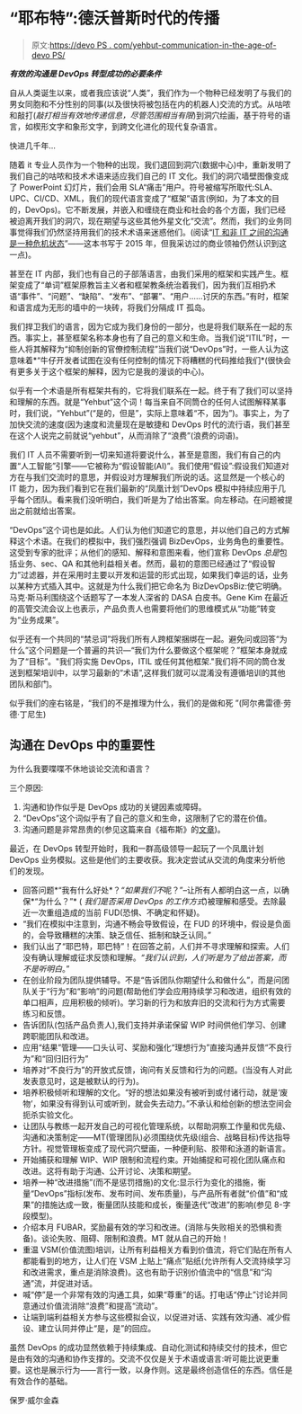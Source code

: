 # “耶布特”:德沃普斯时代的传播

> 原文:[https://devo PS . com/yehbut-communication-in-the-age-of-devo PS/](https://devops.com/yehbut-communication-in-the-age-of-devops/)

***有效的沟通是 DevOps 转型成功的必要条件***

自从人类诞生以来，或者我应该说“人类”，我们作为一个物种已经发明了与我们的男女同胞和不分性别的同事(以及很快将被包括在内的机器人)交流的方式。从咕哝和敲打(*敲打相当有效地传递信息，尽管范围相当有限*)到洞穴绘画，基于符号的语言，如楔形文字和象形文字，到跨文化进化的现代复杂语言。

快进几千年…

随着 it 专业人员作为一个物种的出现，我们退回到洞穴(数据中心)中，重新发明了我们自己的咕哝和技术术语来适应我们自己的 IT 文化。我们的洞穴墙壁图像变成了 PowerPoint 幻灯片，我们会用 SLA“痛击”用户。符号被缩写所取代:SLA、UPC、CI/CD、XML，我们的现代语言变成了“框架”语言(例如，为了本文的目的，DevOps)。它不断发展，并嵌入和缠绕在商业和社会的各个方面，我们已经被迫离开我们的洞穴，现在期望与这些其他外星文化“交流”。然而，我们的业务同事觉得我们仍然坚持用我们的技术术语来迷惑他们。(阅读“[IT 和非 IT 之间的沟通是一种危机状态](https://www.cio.com/article/2923452/it-organization/communication-between-it-and-non-it-workers-in-a-state-of-crisis.html?utm_campaign=sflow_tweet#tk.rss_all)”——这本书写于 2015 年，但我采访过的商业领袖仍然认识到这一点)。

甚至在 IT 内部，我们也有自己的子部落语言，由我们采用的框架和实践产生。框架变成了“单词”框架原教旨主义者和框架教条统治着我们，因为我们互相扔术语“事件”、“问题”、“缺陷”、“发布”、“部署”、“用户……讨厌的东西。”有时，框架和语言成为无形的墙中的一块砖，将我们分隔成 IT 孤岛。

我们捍卫我们的语言，因为它成为我们身份的一部分，也是将我们联系在一起的东西。事实上，甚至框架名称本身也有了自己的意义和生命。当我们说“ITIL”时，一些人将其解释为“抑制创新的官僚控制流程”当我们说“DevOps”时，一些人认为这意味着*“牛仔开发者试图在没有任何控制的情况下将糟糕的代码推给我们*(很快会有更多关于这个框架的解释，因为它是我的漫谈的中心)。

似乎有一个术语是所有框架共有的，它将我们联系在一起。终于有了我们可以坚持和理解的东西。就是“Yehbut”这个词！每当来自不同筒仓的任何人试图解释某事时，我们说，“Yehbut”(“是的，但是”，实际上意味着“不，因为”)。事实上，为了加快交流的速度(因为速度和流量现在是敏捷和 DevOps 时代的流行语，我们甚至在这个人说完之前就说“yehbut”，从而消除了“浪费”(浪费的词语)。

我们 IT 人员不需要听到一切来知道将要说什么，甚至是意图，我们有自己的内置“人工智能”引擎——它被称为“假设智能(AI)”。我们使用“假设”:假设我们知道对方在与我们交流时的意思，并假设对方理解我们所说的话。这显然是一个核心的 IT 能力，因为我们看到它在我们最新的“凤凰计划”DevOps 模拟中持续应用于几乎每个团队。看来我们没听明白，我们听是为了给出答案。向左移动。在问题被提出之前就给出答案。

“DevOps”这个词也是如此。人们认为他们知道它的意思，并以他们自己的方式解释这个术语。在我们的模拟中，我们强烈强调 BizDevOps，业务角色的重要性。这受到专家的批评；从他们的感知、解释和意图来看，他们宣称 DevOps *总是*包括业务、sec、QA 和其他利益相关者。然而，最初的意图已经通过了“假设智力”过滤器，并在采用时主要以开发和运营的形式出现，如果我们幸运的话，业务以某种方式插入其中。这就是为什么我们把它命名为 BizDevOpsBiz:使它明确。马克·斯马利围绕这个话题写了一本发人深省的 DASA 白皮书。Gene Kim 在最近的高管交流会议上也表示，产品负责人也需要将他们的思维模式从“功能”转变为“业务成果”。

似乎还有一个共同的“禁忌词”将我们所有人跨框架捆绑在一起。避免问或回答“为什么”这个问题是一个普遍的共识—“我们为什么要做这个框架呢？”框架本身就成为了“目标”。"我们将实施 DevOps，ITIL 或任何其他框架."我们将不同的筒仓发送到框架培训中，以学习最新的“术语”,这样我们就可以混淆没有遵循培训的其他团队和部门。

似乎我们的座右铭是，“我们的不是推理为什么，我们的是做和死 ”(阿尔弗雷德·劳德·丁尼生)

## 沟通在 DevOps 中的重要性

为什么我要喋喋不休地谈论交流和语言？

三个原因:

1.  沟通和协作似乎是 DevOps 成功的关键因素或障碍。
2.  “DevOps”这个词似乎有了自己的意义和生命，这限制了它的潜在价值。
3.  沟通问题是非常昂贵的(参见这篇来自《福布斯》的[文章](https://www.forbes.com/sites/forbescoachescouncil/2017/11/15/the-true-cost-of-poor-communication/#36fb02c020ab))。

最近，在 DevOps 转型开始时，我和一群高级领导一起玩了一个凤凰计划 DevOps 业务模拟。这些是他们的主要收获。我决定尝试从交流的角度来分析他们的发现。

*   回答问题*“我有什么好处*？*“如果我们不*呢？”–让所有人都明白这一点，以确保*“为什么？”* ( *我们是否采用 DevOps 的工作方式*)被理解和感受。去除最近一次重组造成的当前 FUD(恐惧、不确定和怀疑)。
*   “我们在模拟中注意到，沟通不畅会导致假设，在 FUD 的环境中，假设是负面的，会导致糟糕的决策、缺乏信任、抵制和缺乏认同。”
*   我们认出了“耶巴特，耶巴特”！在回答之前，人们并不寻求理解和探索。人们没有确认理解或征求反馈和理解。*“我们认识到，人们听是为了给出答案，而不是听明白*。”
*   在创业阶段为团队提供辅导。不是“告诉团队你期望什么和做什么”，而是问团队关于“行为”和“影响”的问题(帮助他们学会应用持续学习和改进，组织有效的单口相声，应用积极的倾听)。学习新的行为和放弃旧的交流和行为方式需要练习和反馈。
*   告诉团队(包括产品负责人),我们支持并承诺保留 WIP 时间供他们学习、创建跨职能团队和改进。
*   应用“结果”管理——口头认可、奖励和强化“理想行为”直接沟通并反馈“不良行为”和“回归旧行为”
*   培养对“不良行为”的开放式反馈，询问有关反馈和行为的问题。(当没有人对此发表意见时，这是被默认的行为)。
*   培养积极倾听和理解的文化。“好的想法如果没有被听到或付诸行动，就是‘废物’，如果没有得到认可或听到，就会失去动力。”不承认和给创新的想法空间会扼杀实验文化。
*   让团队与教练一起开发自己的可视化管理系统，以帮助洞察工作量和优先级、沟通和决策制定——MT(管理团队)必须围绕优先级(组合、战略目标)传达指导方针。视觉管理板变成了现代洞穴壁画，一种便利贴、胶带和泳道的新语言。
*   开始捕获和理解 WIP、WIP 限制和流程约束。开始捕捉和可视化团队痛点和改进。这将有助于沟通、公开讨论、决策和期望。
*   培养一种“改进措施”(而不是惩罚措施)的文化:显示行为变化的措施，衡量“DevOps”指标(发布、发布时间、发布质量)，与产品所有者就“价值”和“成果”的措施达成一致，衡量团队技能和成长，衡量迭代“改进”的影响(参见 8-字段模型)。
*   介绍本月 FUBAR，奖励最有效的学习和改进。(消除与失败相关的恐惧和责备)。谈论失败、阻碍、限制和浪费。MT 就从自己的开始！
*   重温 VSM(价值流图)培训，让所有利益相关方看到价值流，将它们贴在所有人都能看到的地方，让人们在 VSM 上贴上“痛点”贴纸(允许所有人交流持续学习和改进需求，重点是消除浪费)。这也有助于识别价值流中的“信息”和“沟通”流，并促进对话。
*   喊“停”是一个非常有效的沟通工具，如果“尊重”的话。打电话“停止”讨论并同意通过价值流消除“浪费”和提高“流动”。
*   让端到端利益相关方参与这些模拟会议，以促进对话、实践有效沟通、减少假设、建立认同并停止“是，是”的回应。

虽然 DevOps 的成功显然依赖于持续集成、自动化测试和持续交付的技术，但它是由有效的沟通和协作支撑的。交流不仅仅是关于术语或语言:听可能比说更重要。这也是展示行为——言行一致，以身作则。这是最终创造信任的东西。信任是有效合作的基础。

保罗·威尔金森